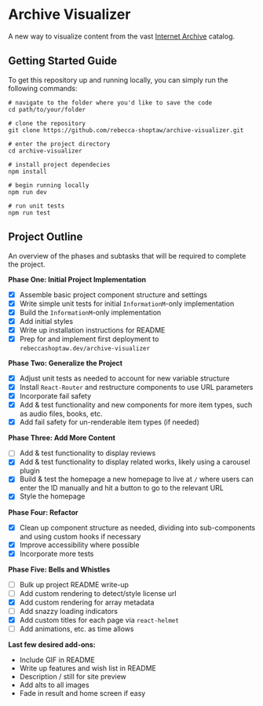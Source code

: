 # Archive Visualizer
A new way to visualize content from the vast [Internet Archive](https://archive.org/) catalog.

## Getting Started Guide
To get this repository up and running locally, you can simply run the following commands:
```
# navigate to the folder where you'd like to save the code
cd path/to/your/folder

# clone the repository
git clone https://github.com/rebecca-shoptaw/archive-visualizer.git

# enter the project directory
cd archive-visualizer

# install project dependecies
npm install

# begin running locally
npm run dev

# run unit tests
npm run test
```

## Project Outline
An overview of the phases and subtasks that will be required to complete the project.

**Phase One: Initial Project Implementation**
- [x] Assemble basic project component structure and settings
- [x] Write simple unit tests for initial `InformationM`-only implementation
- [x] Build the `InformationM`-only implementation
- [x] Add initial styles
- [x] Write up installation instructions for README
- [x] Prep for and implement first deployment to `rebeccashoptaw.dev/archive-visualizer`

**Phase Two: Generalize the Project**
- [x] Adjust unit tests as needed to account for new variable structure
- [x] Install `React-Router` and restructure components to use URL parameters
- [x] Incorporate fail safety
- [x] Add & test functionality and new components for more item types, such as audio files, books, etc.
- [x] Add fail safety for un-renderable item types (if needed)

**Phase Three: Add More Content**
- [ ] Add & test functionality to display reviews
- [x] Add & test functionality to display related works, likely using a carousel plugin
- [x] Build & test the homepage a new homepage to live at `/` where users can enter the ID manually and hit a button to go to the relevant URL
- [x] Style the homepage

**Phase Four: Refactor**
- [x] Clean up component structure as needed, dividing into sub-components and using custom hooks if necessary
- [x] Improve accessibility where possible
- [x] Incorporate more tests

**Phase Five: Bells and Whistles**
- [ ] Bulk up project README write-up
- [ ] Add custom rendering to detect/style license url
- [x] Add custom rendering for array metadata
- [ ] Add snazzy loading indicators
- [x] Add custom titles for each page via `react-helmet`
- [ ] Add animations, etc. as time allows

**Last few desired add-ons:**
- Include GIF in README
- Write up features and wish list in README
- Description / still for site preview
- Add alts to all images
- Fade in result and home screen if easy
